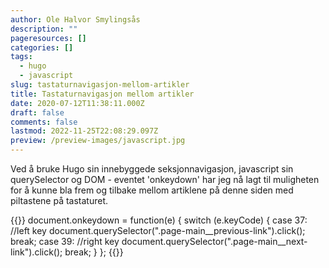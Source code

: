 ```yaml
---
author: Ole Halvor Smylingsås
description: ""
pageresources: []
categories: []
tags:
  - hugo
  - javascript
slug: tastaturnavigasjon-mellom-artikler
title: Tastaturnavigasjon mellom artikler
date: 2020-07-12T11:38:11.000Z
draft: false
comments: false
lastmod: 2022-11-25T22:08:29.097Z
preview: /preview-images/javascript.jpg
---
```


<!--more-->
Ved å bruke Hugo sin innebyggede seksjonnavigasjon, javascript sin querySelector og DOM - eventet 'onkeydown' har jeg nå lagt til muligheten for å kunne bla frem og tilbake mellom artiklene på denne siden med piltastene på tastaturet.


{{<highlight js>}}
document.onkeydown = function(e) {
    switch (e.keyCode) {
    case 37:
        //left key
        document.querySelector(".page-main__previous-link").click();
        break;
    case 39:
        //right key
        document.querySelector(".page-main__next-link").click();
        break;
    }
};
{{</highlight>}}

